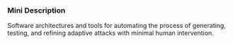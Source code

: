 ### Mini Description

Software architectures and tools for automating the process of generating, testing, and refining adaptive attacks with minimal human intervention.

